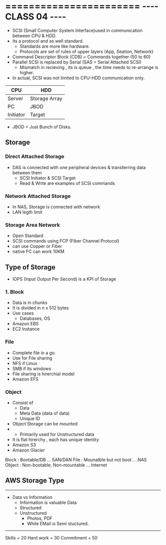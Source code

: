 =======================
---- CLASS 04 ----
=======================

- SCSI (Small Computer System Interface)used in communication between CPU & HDD.
- Its a protocol and as well standard. 
  - Standards are more like hardware.
  - Protocols are set of rules of upper layers (App, Seation, Network)
- Command Descriptor Block (CDB) = Commands together (50 to 60)
- Parallel SCSI is replaced by Serial (SAS = Serial Attached SCSI)
  - Mismatch in recieving , its is queue , the time needs to re-arrange is higher. 
- In actual, SCSI was not limited to CPU-HDD communication only. 

| CPU       | HDD           |
| --------- | ------------- |
| Server    | Storage Array |
| PC        | JBOD          |
| Initiator | Target        |

* JBOD = Just Bunch of Disks.

## Storage 
### Direct Attached Storage
- DAS is connected with one peripheral devices & transferring data between them 
  - SCSI Initiator & SCSI Target
  - Read & Write are examples of SCSI commands

### Network Attached Storage
- In NAS, Storage is connected with network
- LAN legth limit 

### Storage Area Network
- Open Standard
- SCSI commands using FCP (Fiber Channel Protocol)
- can use Copper or Fiber 
- native FC can work 10KM

## Type of Storage
- IOPS (Input Output Per Second) is a KPI of Storage
### 1. Block
- Data is in chunks 
- It is divided in n x 512 bytes
- Use cases 
  - Databases, OS
- Amazon EBS
- EC2 Instance

### File
- Complete file in a go.
- Use for File sharing 
- NFS if Linux
- SMB if its windows 
- File sharing is hirerchial model 
- Amazon EFS

### Object
- Consist of 
  - Data
  - Meta Data (data of data) 
  - Unique ID
- Object Storage can be mounted 
- - Primarily used for Unstructured data 
- It is flat hirerchy , each has unique identity 
- Amazon S3 
- Amazon Glacier

Block : Bootable/DB  ... SAN/DAN
File : Mounatble but not boot .. .NAS
Object : Non-bootable, Non-mountable ... Internet

## AWS Storage Type




---
- Data vs Information
  - Information is valuable Data 
  - Structured 
  - Unstructured 
    - Photos, PDF
    - While EMail is Semi stuctured.



-----

Skills = 20
Hard work = 30 
Commitment = 50 
